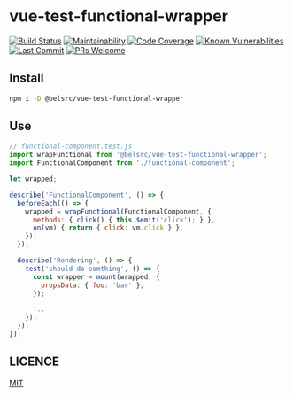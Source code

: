 # vue-test-functional-wrapper

[![Build Status](https://github.com/belsrc/vue-test-functional-wrapper/workflows/build-check/badge.svg)](https://github.com/belsrc/vue-test-functional-wrapper/actions)
[![Maintainability](https://img.shields.io/codeclimate/maintainability/belsrc/vue-test-functional-wrapper.svg?logo=code%20climate&logoWidth=14&style=flat-square)](https://codeclimate.com/github/belsrc/vue-test-functional-wrapper/maintainability)
[![Code Coverage](https://img.shields.io/codeclimate/coverage/belsrc/vue-test-functional-wrapper?logo=code%20climate&style=flat-square)](https://codeclimate.com/github/belsrc/vue-test-functional-wrapper/test_coverage)
[![Known Vulnerabilities](https://img.shields.io/snyk/vulnerabilities/github/belsrc/vue-test-functional-wrapper.svg?logo=snyk&logoWidth=14&style=flat-square)](https://app.snyk.io/org/belsrc/project/0623bc36-ba88-4751-b85c-6f93c28b5f7c)
[![Last Commit](https://img.shields.io/github/last-commit/belsrc/vue-test-functional-wrapper/master.svg?logo=github&logoWidth=14&style=flat-square)](https://github.com/belsrc/vue-test-functional-wrapper/commits/master)
[![PRs Welcome](https://img.shields.io/badge/PRs-welcome-brightgreen.svg?style=flat-square)](https://github.com/belsrc/vue-test-functional-wrapper/pulls)

## Install

```bash
npm i -D @belsrc/vue-test-functional-wrapper
```

## Use

```js
// functional-component.test.js
import wrapFunctional from '@belsrc/vue-test-functional-wrapper';
import FunctionalComponent from './functional-component';

let wrapped;

describe('FunctionalComponent', () => {
  beforeEach(() => {
    wrapped = wrapFunctional(FunctionalComponent, {
      methods: { click() { this.$emit('click'); } },
      on(vm) { return { click: vm.click } },
    });
  });

  describe('Rendering', () => {
    test('should do somthing', () => {
      const wrapper = mount(wrapped, {
        propsData: { foo: 'bar' },
      });

      ...
    });
  });
});
```

## LICENCE

[MIT](LICENCE)
